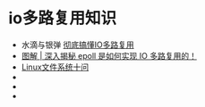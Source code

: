 # io多路复用知识

* 水滴与银弹 [彻底搞懂IO多路复用](https://mp.weixin.qq.com/s/kebjG5UosHmXa7AKCatSrA)
* [图解 | 深入揭秘 epoll 是如何实现 IO 多路复用的！](https://mp.weixin.qq.com/s/OmRdUgO1guMX76EdZn11UQ)
* [Linux文件系统十问](https://mp.weixin.qq.com/s/pOKjwl3ONPMPSRF6RSmvaw)
* []()
* []()
* 

